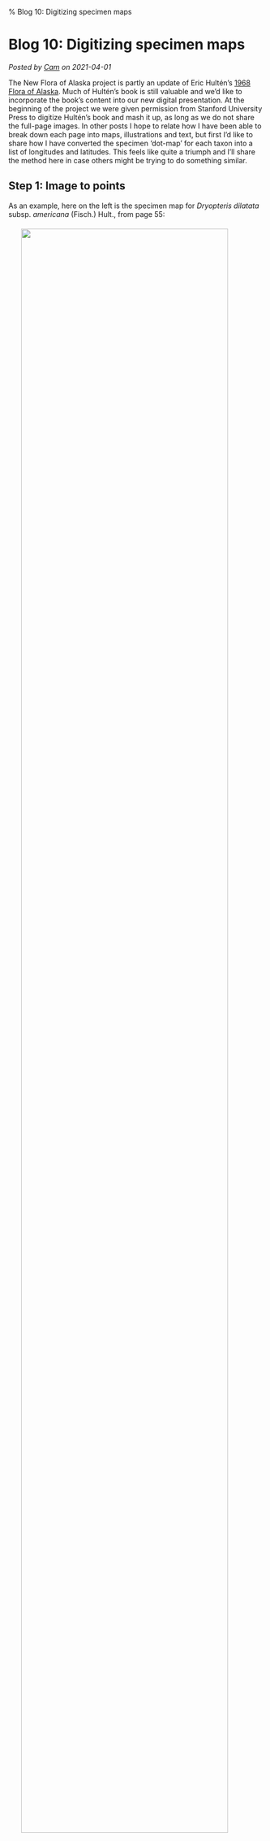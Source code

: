% Blog 10: Digitizing specimen maps

# Blog 10: Digitizing specimen maps

_Posted by [Cam](people.html#cam) on 2021-04-01_

The New Flora of Alaska project is partly an update of Eric Hultén’s
[1968 Flora of Alaska][1]. Much of Hultén’s book is still valuable and
we’d like to incorporate the book’s content into our new digital
presentation.  At the beginning of the project we were given
permission from Stanford University Press to digitize Hultén’s book
and mash it up, as long as we do not share the full-page images.  In
other posts I hope to relate how I have been able to break down each
page into maps, illustrations and text, but first I’d like to share
how I have converted the specimen ‘dot-map’ for each taxon
into a list of longitudes and latitudes.  This feels like quite a
triumph and I’ll share the method here in case others might be trying
to do something similar.

## Step 1: Image to points

As an example, here on the left is the specimen map for _Dryopteris
dilatata_ subsp. _americana_ (Fisch.) Hult., from page 55:

<img src="../img/055-3-1.png" style="width:90%;margin-left: auto;
margin-right: auto; margin-top:20px;margin-bottom:20px;display:block;"/>

The software tool I’ve been using for digitizing is the amazing and
comprehensive [ImageMagick][2]. I looked at various ways to use the
[`-morphology`][3] tool in `convert` to recognize the dots on the map,
but was unsuccessful, so I converted the dark pixels on the map to
plain data, for subsequent external processing:

    convert map.tiff -resize 500x500 -threshold 35% txt: | grep 000000 | sed 's/:.*$//g' > map

I then wrote a [simple program][4] that: 

 1. For each pixel, sums all the pixels within a box of 7×7 pixels
    around the focal pixel,
 2. Discards all pixels with summed values less than 44. This
    successfully isolates the dark, circular points on the map.
    However several adjacent pixels will all be indicating the same
    point. So...
 3. Spread outward from active pixels, into other active pixels but
    not into the inactive pixels, marking each cluster of pixels with
    a different value.
 4. Return just one pixel from each cluster.

Converting these `x,y` values back into an image (again with
`ImageMagick`), the map now looks like the above image on the
right. You can see that the capture is almost perfect, except for a
missing point on the far left, which was a smaller than the standard dot
(Hultén or his assistant drew on the points by hand).

## Step 2: image x & y into longitude & latitude

This step turned out to be harder than the first to crack. The general
problem is warping one coordinate system into another, via control
points. I was able to get 36 points from the Hultén map for which I
could read or estimate the longitude and latitude, giving four values
for each: `imgx`, `imgy`, `longitude` and `latitude`. I first looked
into various GIS orthorectification tools (e.g., [`gdalwarp`][5]), but
no easy solution leapt out. 

I then realized that two polynomial regressions of the form (in `R`
notation) `longitude ~ poly(imgx, n)
+ ploy(imgy)` might work. However, the accuracy of squares, cubes and
quadratics was too low, and for higher degrees, while the accuracy of
the control point mappings was good, the interpolated values were way
off.

What I really needed was a model-free way to interpolate values
between control points.  I finally discovered the [`interp`][6]
package, which does just that. It creates a landscape of interpolated
values between control points:

<img src="../img/interp.jpg" style="width:90%;margin-left: auto;
margin-right: auto; margin-top:20px;margin-bottom:20px;display:block;"/>

Longitude on the left, latitude on the right. Note that, compared
to the maps, the surfaces appear flipped in a horizontal axis; this is
because the ImageMagick coordinate system has `0,0` in the top left,
while `R` is plotting `0,0` in the usual bottom-left.

The final accuracy of the conversion from map location to
longitude-latitude data is about 1-2 degrees, and depends particularly
on accuracy of image cropping of each map (done in a prior, not yet
documented step).  This level of accuracy is obviously too low for
many uses, but it does give a good Alaska-wide sense of the plant’s
distribution.

Here’s the `R` script that interpolates and outputs a pixel mapping:

<pre>
a <- read.table("controlpoints",header=T,sep="|")
library(interp)
lon.i <- interp(a$imgx, a$imgy, a$lon, nx=500,ny=500)
## image(lon.i)
lat.i <- interp(a$imgx, a$imgy, a$lat, nx=500,ny=500)
## image(lat.i)
lon.t <- as.table(lon.i$z)
colnames(lon.t) <- seq(0,499)
rownames(lon.t) <- seq(0,499)
lat.t <- as.table(lat.i$z)
out <- data.frame(as.data.frame(lon.t),as.data.frame(lat.t)$Freq)
## colnames(out) <- c("x","y","lon","lat")
write.table(out, file="predict", quote = F, sep=",", 
  na = "", col.names = F, row.names=F)
</pre>

The conversion [program][4] then reads this
`imgx,imgy`-to-`lon,lat` mapping and outputs the longitudes and
latitudes of the points. (There is an additional step of identifying
if the `imgx,imgy` is in the inset box for the western Aleutian
islands, which are converted in a different way.)  These decimal
degree coordinates can then be mapped and mashed up in any way
needed. Here are the points displayed on Open Street Map, via the
super [uMap][7] tool:

<img src="../img/055-3-1b.png" style="width:90%;margin-left: auto;
margin-right: auto; margin-top:20px;margin-bottom:20px;display:block;"/>

Putting all these parts together in a Bash script, I can thus convert
all the 1,735 dot maps in Hultén into lists of specimen
coordinates. We will then map these, along with Arctos, GBIF and iNat
occurrences, in the upcoming API and web view of the new flora.

[1]: https://www.sup.org/books/title/?id=2767
[2]: https://imagemagick.org/
[3]: https://legacy.imagemagick.org/Usage/morphology/
[4]: https://github.com/akflora/akflora/blob/master/dataflow/Hulten/map2points/map2points
[5]: https://gdal.org/programs/gdalwarp.html
[6]: https://cran.r-project.org/web/packages/interp/
[7]: https://umap.osm.ch/en/map/dryopteris-dilatata-subsp-americana_3453#4/63.94/-139.22

----

<div id="disqus_thread"></div><script>
var disqus_config = function () {
this.page.url = 'https://alaskaflora.org/pages/blog10.html';  // Edit
this.page.identifier = 'alaskaflora_blog10';                  // Edit
};(function() {  var d = document, s = d.createElement('script');
s.src = 'https://alaskaflora-org.disqus.com/embed.js';
s.setAttribute('data-timestamp', +new Date());
(d.head || d.body).appendChild(s);
})(); </script>

